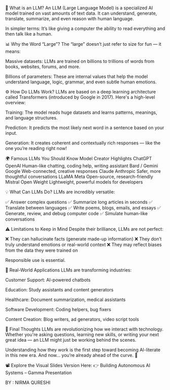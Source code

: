 🧠 What is an LLM?
An LLM (Large Language Model) is a specialized AI model trained on vast amounts of text data. It can understand, generate, translate, summarize, and even reason with human language.

In simpler terms:
It’s like giving a computer the ability to read everything and then talk like a human.

📊 Why the Word “Large”?
The “large” doesn’t just refer to size for fun — it means:

Massive datasets: LLMs are trained on billions to trillions of words from books, websites, forums, and more.

Billions of parameters: These are internal values that help the model understand language, logic, grammar, and even subtle human emotions.

⚙️ How Do LLMs Work?
LLMs are based on a deep learning architecture called Transformers (introduced by Google in 2017). Here's a high-level overview:

Training: The model reads huge datasets and learns patterns, meanings, and language structures.

Prediction: It predicts the most likely next word in a sentence based on your input.

Generation: It creates coherent and contextually rich responses — like the one you’re reading right now!

🌍 Famous LLMs You Should Know
Model	Creator	Highlights
ChatGPT	OpenAI	Human-like chatting, coding help, writing assistant
Bard / Gemini	Google	Web-connected, creative responses
Claude	Anthropic	Safer, more thoughtful conversations
LLaMA	Meta	Open-source, research-friendly
Mistral	Open Weight	Lightweight, powerful models for developers

💡 What Can LLMs Do?
LLMs are incredibly versatile:

✅ Answer complex questions
✅ Summarize long articles in seconds
✅ Translate between languages
✅ Write poems, blogs, emails, and essays
✅ Generate, review, and debug computer code
✅ Simulate human-like conversations

⚠️ Limitations to Keep in Mind
Despite their brilliance, LLMs are not perfect:

❌ They can hallucinate facts (generate made-up information)
❌ They don’t truly understand emotions or real-world context
❌ They may reflect biases from the data they were trained on

Responsible use is essential.

💼 Real-World Applications
LLMs are transforming industries:

Customer Support: AI-powered chatbots

Education: Study assistants and content generators

Healthcare: Document summarization, medical assistants

Software Development: Coding helpers, bug fixers

Content Creation: Blog writers, ad generators, video script tools

🏁 Final Thoughts
LLMs are revolutionizing how we interact with technology. Whether you're asking questions, learning new skills, or writing your next great idea — an LLM might just be working behind the scenes.

Understanding how they work is the first step toward becoming AI-literate in this new era.
And now… you’re already ahead of the curve. 🚀

📽️ Explore the Visual Slides Version Here:
👉 Building Autonomous AI Systems – Gamma Presentation

BY : NIRMA QURESHI

